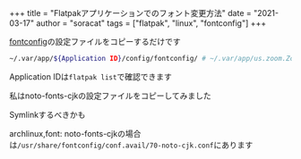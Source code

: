 +++
title = "Flatpakアプリケーションでのフォント変更方法"
date = "2021-03-17"
author = "soracat"
tags = ["flatpak", "linux", "fontconfig"]
+++

[fontconfig](https://wiki.archlinux.org/index.php/Font_configuration)の設定ファイルをコピーするだけです

```bash
~/.var/app/${Application ID}/config/fontconfig/ # ~/.var/app/us.zoom.Zoom/config/fontconfig/
```

Application IDは`flatpak list`で確認できます

私はnoto-fonts-cjkの設定ファイルをコピーしてみました

Symlinkするべきかも

archlinux,font: noto-fonts-cjkの場合は`/usr/share/fontconfig/conf.avail/70-noto-cjk.conf`にあります
